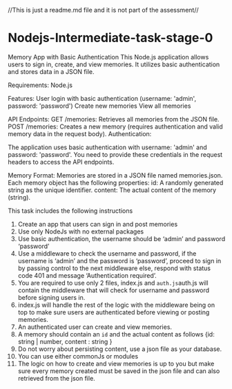 ﻿//This is just a readme.md file and it is not part of the assessment//
# Nodejs-Intermediate-task-stage-0 #
Memory App with Basic Authentication
This Node.js application allows users to sign in, create, and view memories. It utilizes basic authentication and stores data in a JSON file.

Requirements:
Node.js

Features:
User login with basic authentication (username: 'admin', password: 'password')
Create new memories
View all memories

API Endpoints:
GET /memories: Retrieves all memories from the JSON file.
POST /memories: Creates a new memory (requires authentication and valid memory data in the request body).
Authentication:

The application uses basic authentication with username: 'admin' and password: 'password'. You need to provide these credentials in the request headers to access the API endpoints.

Memory Format:
Memories are stored in a JSON file named memories.json. Each memory object has the following properties:
id: A randomly generated string as the unique identifier.
content: The actual content of the memory (string).


This task includes the following instructions 
1. Create an app that users can sign in and post memories
2. Use only NodeJs with no external packages
3. Use basic authentication, the username should be ‘admin’ and password ‘password’
4. Use a middleware to check the username and password, if the username is ‘admin’ and the password is ‘password’, proceed to sign in by passing control to the next middleware else, respond with status code 401 and message ‘Authentication required’.
5. You are required to use only 2 files, index.js and `auth.js`auth.js will contain the middleware that will check for username and password before signing users in.
6. index.js will handle the rest of the logic with the middleware being on top to make sure users are authenticated before viewing or posting memories.
7. An authenticated user can create and view memories.
8. A memory should contain an `id` and the actual content as follows {id: string | number, content : string }
9. Do not worry about persisting content, use a json file as your database.
10. You can use either commonJs or modules
11. The logic on how to create and view memories is up to you but make sure every memory created must be saved in the json file and can also retrieved from the json file.
